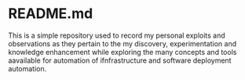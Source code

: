 # README.md

This is a simple repository used to record my personal exploits and observations as they pertain to the
my discovery, experimentation and knowledge enhancement while exploring the many concepts and tools aavailable
for automation of ifnfrastructure and software deployment automation. 
